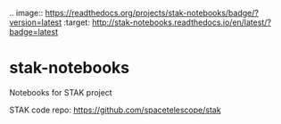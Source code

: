 .. image:: https://readthedocs.org/projects/stak-notebooks/badge/?version=latest
:target: http://stak-notebooks.readthedocs.io/en/latest/?badge=latest


# stak-notebooks
Notebooks for STAK project

STAK code repo: https://github.com/spacetelescope/stak
